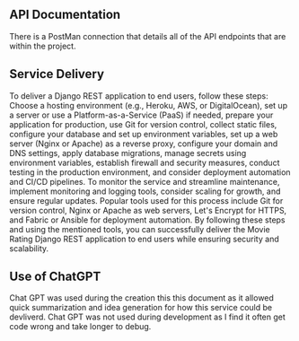 
## API Documentation

There is a PostMan connection that details all of the API endpoints that are within the project.

## Service Delivery

To deliver a Django REST application to end users, follow these steps: Choose a hosting environment (e.g., Heroku, AWS, or DigitalOcean), set up a server or use a Platform-as-a-Service (PaaS) if needed, prepare your application for production, use Git for version control, collect static files, configure your database and set up environment variables, set up a web server (Nginx or Apache) as a reverse proxy, configure your domain and DNS settings, apply database migrations, manage secrets using environment variables, establish firewall and security measures, conduct testing in the production environment, and consider deployment automation and CI/CD pipelines. To monitor the service and streamline maintenance, implement monitoring and logging tools, consider scaling for growth, and ensure regular updates. Popular tools used for this process include Git for version control, Nginx or Apache as web servers, Let's Encrypt for HTTPS, and Fabric or Ansible for deployment automation. By following these steps and using the mentioned tools, you can successfully deliver the Movie Rating Django REST application to end users while ensuring security and scalability.


## Use of ChatGPT

Chat GPT was used during the creation this this document as it allowed quick summarization and idea generation for how this service could be devliverd. Chat GPT was not used during development as I find it often get code wrong and take longer to debug. 